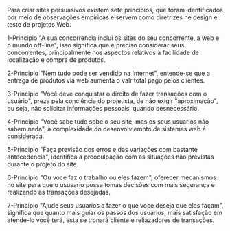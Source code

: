 Para criar sites persuasivos existem sete princípios, que foram identificados por meio de observações empíricas e servem como diretrizes ne design e teste de projetos Web.

1-Principio "A sua concorrencia inclui os sites do seu concorrente, a web e o mundo off-line", isso significa que é preciso considerar  seus concorrentes, principalmente nos aspectos relativos à facilidade de localização e compra de produtos.

2-Principio "Nem tudo pode ser vendido na Internet", entende-se que a entrega de produtos via web aumenta o valr total pago pelos clientes.

3-Principio "Você deve conquistar o direito de fazer transações com o usuário", preza pela conciência do projetista, de não exigir "aproximação", ou seja, não solicitar informações pessoais, quando desnecessário.

4-Principio "Você sabe tudo sobe o seu site, mas os seus usuarios não sabem nada", a complexidade do desenvolviemnto de sistemas web é considerada.

5-Principio "Faça previsão dos erros e das variações com bastante antecedencia", identifica a preoculpação com as situações não previstas durante o projeto do site.

6-Principio "Ou voce faz o trabalho ou eles fazem", oferecer mecanismos no site para que o ususario possa tomas decisões com mais segurança e realizando as transações desejadas.

7-Principio "Ajude seus usuarios a fazer o que voce deseja que eles façam", significa que quanto mais guiar os passos dos usuários, mais satisfação em atende-lo você terá, esta se tronará cliente e reliazadores de transações.
